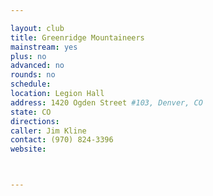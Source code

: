 ```yaml
---

layout: club
title: Greenridge Mountaineers
mainstream: yes
plus: no
advanced: no
rounds: no
schedule: 
location: Legion Hall
address: 1420 Ogden Street #103, Denver, CO
state: CO
directions: 
caller: Jim Kline
contact: (970) 824-3396
website: 



---
```



